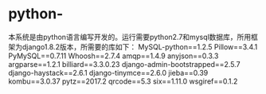 # python-
本系统是由python语言编写开发的。运行需要python2.7和mysql数据库，所用框架为django1.8.2版本，所需要的库如下：
MySQL-python==1.2.5
Pillow==3.4.1
PyMySQL==0.7.11
Whoosh==2.7.4
amqp==1.4.9
anyjson==0.3.3
argparse==1.2.1
billiard==3.3.0.23
django-admin-bootstrapped==2.5.7
django-haystack==2.6.1
django-tinymce==2.6.0
jieba==0.39
kombu==3.0.37
pytz==2017.2
qrcode==5.3
six==1.11.0
wsgiref==0.1.2



